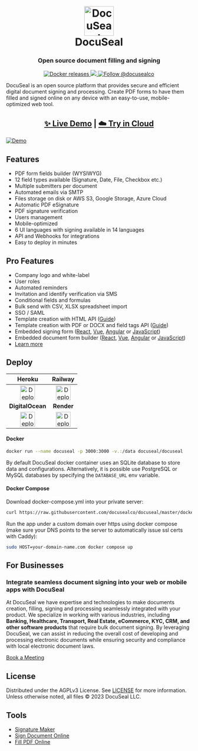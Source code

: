 <h1 align="center" style="border-bottom: none">
  <div>
    <a href="https://www.docuseal.com">
      <img  alt="DocuSeal" src="https://github.com/docusealco/docuseal/assets/5418788/c12cd051-81cd-4402-bc3a-92f2cfdc1b06" width="80" />
      <br>
    </a>
    DocuSeal
  </div>
</h1>
<h3 align="center">
  Open source document filling and signing
</h3>
<p align="center">
  <a href="https://hub.docker.com/r/docuseal/docuseal">
    <img alt="Docker releases" src="https://img.shields.io/docker/v/docuseal/docuseal">
  </a>
  <a href="https://discord.gg/qygYCDGck9">
    <img src="https://img.shields.io/discord/1125112641170448454?logo=discord"/>
  </a>
  <a href="https://twitter.com/intent/follow?screen_name=docusealco">
    <img src="https://img.shields.io/twitter/follow/docusealco?style=social" alt="Follow @docusealco" />
  </a>
</p>
<p>
DocuSeal is an open source platform that provides secure and efficient digital document signing and processing. Create PDF forms to have them filled and signed online on any device with an easy-to-use, mobile-optimized web tool.
</p>
<h2 align="center">
  <a href="https://demo.docuseal.tech">✨ Live Demo</a>
  <span>|</span>
  <a href="https://docuseal.com/sign_up">☁️ Try in Cloud</a>
</h2>

[![Demo](https://github.com/docusealco/docuseal/assets/5418788/d8703ea3-361a-423f-8bfe-eff1bd9dbe14)](https://demo.docuseal.tech)

## Features
- PDF form fields builder (WYSIWYG)
- 12 field types available (Signature, Date, File, Checkbox etc.)
- Multiple submitters per document
- Automated emails via SMTP
- Files storage on disk or AWS S3, Google Storage, Azure Cloud
- Automatic PDF eSignature
- PDF signature verification
- Users management
- Mobile-optimized
- 6 UI languages with signing available in 14 languages
- API and Webhooks for integrations
- Easy to deploy in minutes

## Pro Features
- Company logo and white-label
- User roles
- Automated reminders
- Invitation and identify verification via SMS
- Conditional fields and formulas
- Bulk send with CSV, XLSX spreadsheet import
- SSO / SAML
- Template creation with HTML API ([Guide](https://www.docuseal.com/guides/create-pdf-document-fillable-form-with-html-api))
- Template creation with PDF or DOCX and field tags API ([Guide](https://www.docuseal.com/guides/use-embedded-text-field-tags-in-the-pdf-to-create-a-fillable-form))
- Embedded signing form ([React](https://github.com/docusealco/docuseal-react), [Vue](https://github.com/docusealco/docuseal-vue), [Angular](https://github.com/docusealco/docuseal-angular) or [JavaScript](https://www.docuseal.com/docs/embedded))
- Embedded document form builder ([React](https://github.com/docusealco/docuseal-react), [Vue](https://github.com/docusealco/docuseal-vue), [Angular](https://github.com/docusealco/docuseal-angular) or [JavaScript](https://www.docuseal.com/docs/embedded))
- [Learn more](https://www.docuseal.com/pricing)

## Deploy

|Heroku|Railway|
|:--:|:---:|
| [<img alt="Deploy on Heroku" src="https://www.herokucdn.com/deploy/button.svg" height="40">](https://heroku.com/deploy?template=https://github.com/docusealco/docuseal-heroku) | [<img alt="Deploy on Railway" src="https://railway.app/button.svg" height="40">](https://railway.app/template/IGoDnc?referralCode=ruU7JR)|
|**DigitalOcean**|**Render**|
| [<img alt="Deploy on DigitalOcean" src="https://www.deploytodo.com/do-btn-blue.svg" height="40">](https://cloud.digitalocean.com/apps/new?repo=https://github.com/docusealco/docuseal-digitalocean/tree/master&refcode=421d50f53990) | [<img alt="Deploy to Render" src="https://render.com/images/deploy-to-render-button.svg" height="40">](https://render.com/deploy?repo=https://github.com/docusealco/docuseal-render)

#### Docker

```sh
docker run --name docuseal -p 3000:3000 -v.:/data docuseal/docuseal
```

By default DocuSeal docker container uses an SQLite database to store data and configurations. Alternatively, it is possible use PostgreSQL or MySQL databases by specifying the `DATABASE_URL` env variable.

#### Docker Compose

Download docker-compose.yml into your private server:
```sh
curl https://raw.githubusercontent.com/docusealco/docuseal/master/docker-compose.yml > docker-compose.yml
```

Run the app under a custom domain over https using docker compose (make sure your DNS points to the server to automatically issue ssl certs with Caddy):
```sh
sudo HOST=your-domain-name.com docker compose up
```

## For Businesses
### Integrate seamless document signing into your web or mobile apps with DocuSeal

At DocuSeal we have expertise and technologies to make documents creation, filling, signing and processing seamlessly integrated with your product. We specialize in working with various industries, including **Banking, Healthcare, Transport, Real Estate, eCommerce, KYC, CRM, and other software products** that require bulk document signing. By leveraging DocuSeal, we can assist in reducing the overall cost of developing and processing electronic documents while ensuring security and compliance with local electronic document laws.

[Book a Meeting](https://www.docuseal.com/contact)

## License

Distributed under the AGPLv3 License. See [LICENSE](https://github.com/docusealco/docuseal/blob/master/LICENSE) for more information.
Unless otherwise noted, all files © 2023 DocuSeal LLC.

## Tools

- [Signature Maker](https://www.docuseal.com/online-signature)
- [Sign Document Online](https://www.docuseal.com/sign-documents-online)
- [Fill PDF Online](https://www.docuseal.com/fill-pdf)
